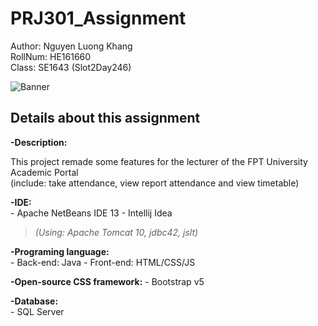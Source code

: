 # PRJ301_Assignment

Author: Nguyen Luong Khang <br/>
RollNum: HE161660 <br/>
Class: SE1643 (Slot2Day246) <br/>

![Banner](http://haringeymath.files.wordpress.com/2010/11/thumbtack_note_assignment.png)

## Details about this assignment

<strong>-Description:</strong><br/>
	<p>This project remade some features for the lecturer of the FPT University Academic Portal<br/>
 	(include: take attendance, view report attendance and view timetable)</p>

<strong>-IDE:</strong> <br/>
	- Apache NetBeans IDE 13
	- Intellij Idea
>  *(Using: Apache Tomcat 10, jdbc42, jslt)*

<strong>-Programing language:</strong> <br/>
	- Back-end: Java
	- Front-end: HTML/CSS/JS

<strong>-Open-source CSS framework:</strong>
	- Bootstrap v5

<strong>-Database:</strong><br/>
	- SQL Server
